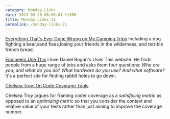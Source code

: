 ```yaml
---
category: Monday Links
date: 2023-03-20 06:00:01 +1300
title: Monday Links 21
permalink: /monday-links-21
---
```


[Everything That's Ever Gone Wrong on My Camping Trips](https://www.outsideonline.com/outdoor-adventure/exploration-survival/camping-mistakes-lessons-learned/) Including a dog fighting a bear,sand fleas,losing your friends in the wilderness, and terrible french bread.

[Engineers Use This](https://usesthis.com/categories/engineer/) I love Daniel Bogan's Uses This website. He finds people from a huge range of jobs and asks them four questions: _Who are you, and what do you do? What hardware do you use? And what software?_ It's a perfect site for finding rabbit holes to go down.

[Chelsea Troy: On Code Coverage Tools](https://chelseatroy.com/2023/02/07/on-code-coverage-tools/)

Chelsea Troy argues for framing coder coverage as a _satisficing metric_ as opposed to an _optimizing metric_ so that you consider the context and relative value of your tests rather than just aiming to improve the coverage number.
